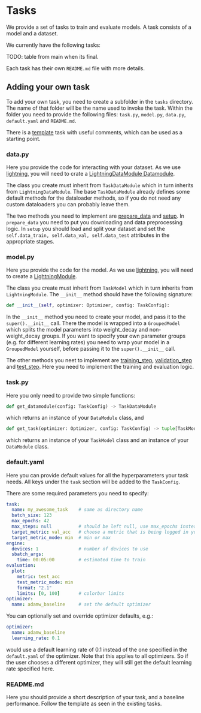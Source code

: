 # Tasks
We provide a set of tasks to train and evaluate models. A task consists of a model and a dataset.

We currently have the following tasks:

TODO: table from main when its final.

Each task has their own `README.md` file with more details.

## Adding your own task
To add your own task, you need to create a subfolder in the `tasks` directory. The name of that folder will be the name used to invoke the task. Within the folder you need to provide the following files: `task.py`, `model.py`, `data.py`, `default.yaml` and `README.md`. 

There is a [template](template) task with useful comments, which can be used as a starting point.

### data.py
Here you provide the code for interacting with your dataset. As we use [lightning](https://lightning.ai/docs/pytorch/stable/), you will need to crate a [LightningDataModule Datamodule](https://lightning.ai/docs/pytorch/stable/data/datamodule.html).  

The class you create must inherit from `TaskDataModule` which in turn inherits from `LightningDataModule`. The base `TaskDataModule` already defines some default methods for the dataloader methods, so if you do not need any custom dataloaders you can probably leave them.

The two methods you need to implement are [prepare_data](https://lightning.ai/docs/pytorch/stable/data/datamodule.html#prepare-data) and [setup](https://lightning.ai/docs/pytorch/stable/data/datamodule.html#setup). In `prepare_data` you need to put you downloading and data preprocessing logic. In `setup` you should load and split your dataset and set the `self.data_train, self.data_val, self.data_test` attributes in the appropriate stages.

### model.py
Here you provide the code for the model. As we use [lightning](https://lightning.ai/docs/pytorch/stable/), you will need to create a [LightningModule](https://lightning.ai/docs/pytorch/stable/common/lightning_module.html).  

The class you create must inherit from `TaskModel` which in turn inherits from `LightningModule`. The `__init__` method should have the following signature:  
```python
def __init__(self, optimizer: Optimizer, config: TaskConfig):
```
In the `__init__` method you need to create your model, and pass it to the `super().__init__` call. There the model is wrapped into a `GroupedModel` which splits the model parameters into weight_decay and non-weight_decay groups. If you want to specify your own parameter groups (e.g. for different learning rates) you need to wrap your model in a `GroupedModel` yourself, before passing it to the `super().__init__` call.

The other methods you neet to implement are [training_step](https://lightning.ai/docs/pytorch/stable/common/lightning_module.html#training-step), [validation_step](https://lightning.ai/docs/pytorch/stable/common/lightning_module.html#validation-step) and [test_step](https://lightning.ai/docs/pytorch/stable/common/lightning_module.html#test-step). Here you need to implement the training and evaluation logic.

### task.py
Here you only need to provide two simple functions:
```python
def get_datamodule(config: TaskConfig) -> TaskDataModule
```
which returns an instance of your `DataModule` class, and
```python
def get_task(optimizer: Optimizer, config: TaskConfig) -> tuple[TaskModel, TaskDataModule]
```
which returns an instance of your `TaskModel` class and an instance of your `DataModule` class.

### default.yaml
Here you can provide default values for all the hyperparameters your task needs. All keys under the `task` section will be added to the `TaskConfig`. 

There are some required parameters you need to specify:
```yaml
task:
  name: my_awesome_task    # same as directory name
  batch_size: 123
  max_epochs: 42
  max_steps: null          # should be left null, use max_epochs instead
  target_metric: val_acc   # choose a metric that is being logged in your LightningModule
  target_metric_mode: min  # min or max 
engine:
  devices: 1               # number of devices to use
  sbatch_args:
    time: 00:05:00         # estimated time to train
evaluation:
  plot:
    metric: test_acc
    test_metric_mode: min
    format: "2.1"
    limits: [0, 100]       # colorbar limits
optimizer:
  name: adamw_baseline     # set the default optimizer
```

You can optionally set and override optimizer defaults, e.g.:
```yaml
optimizer:
  name: adamw_baseline
  learning_rate: 0.1
```
would use a default learning rate of 0.1 instead of the one specified in the `default.yaml` of the optimizer. Note that this applies to all optimizers. So if the user chooses a different optimizer, they will still get the default learning rate specified here.

### README.md
Here you should provide a short description of your task, and a baseline performance. Follow the template as seen in the existing tasks.

